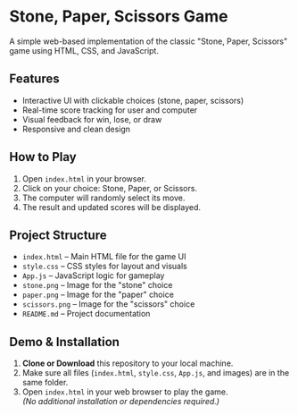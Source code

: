 # Stone, Paper, Scissors Game

A simple web-based implementation of the classic "Stone, Paper, Scissors" game using HTML, CSS, and JavaScript.

## Features

- Interactive UI with clickable choices (stone, paper, scissors)
- Real-time score tracking for user and computer
- Visual feedback for win, lose, or draw
- Responsive and clean design

## How to Play

1. Open `index.html` in your browser.
2. Click on your choice: Stone, Paper, or Scissors.
3. The computer will randomly select its move.
4. The result and updated scores will be displayed.

## Project Structure

- `index.html` – Main HTML file for the game UI
- `style.css` – CSS styles for layout and visuals
- `App.js` – JavaScript logic for gameplay
- `stone.png` – Image for the "stone" choice
- `paper.png` – Image for the "paper" choice
- `scissors.png` – Image for the "scissors" choice
- `README.md` – Project documentation

## Demo & Installation

1. **Clone or Download** this repository to your local machine.
2. Make sure all files (`index.html`, `style.css`, `App.js`, and images) are in the same folder.
3. Open `index.html` in your web browser to play the game.  
   *(No additional installation or dependencies required.)*
